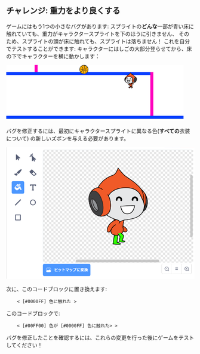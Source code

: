 ## チャレンジ: 重力をより良くする

ゲームにはもう1つの小さなバグがあります: スプライトの**どんな**一部が青い床に触れていても、重力がキャラクタースプライトを下のほうに引きません、 そのため、スプライトの頭が床に触れても、スプライトは落ちません！ これを自分でテストすることができます: キャラクターにはしごの大部分登らせてから、床の下でキャラクターを横に動かします：

![スクリーンショット](images/dodge-gravity-bug.png)

バグを修正するには、最初にキャラクタースプライトに異なる色(**すべての**衣装について) の新しいズボンを与える必要があります。

![スクリーンショット](images/dodge-trousers.png)

次に、このコードブロックに置き換えます:

```blocks3
    < [#0000FF] 色に触れた >
```

このコードブロックで:

```blocks3
    < [#00FF00] 色が [#0000FF] 色に触れた> >
```

バグを修正したことを確認するには、これらの変更を行った後にゲームをテストしてください！